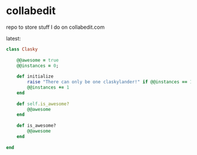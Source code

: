 collabedit
==========

repo to store stuff I do on collabedit.com

latest:

```ruby
class Clasky
    
    @@awesome = true
    @@instances = 0;
    
    def initialize
        raise "There can only be one claskylander!" if @@instances == 1
        @@instances += 1
    end
    
    def self.is_awesome?
        @@awesome
    end
    
    def is_awesome?
        @@awesome
    end
    
end
```
